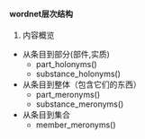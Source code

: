#### wordnet层次结构

1. 内容概览
  * 从条目到部分(部件,实质)
    - part\_holonyms()
    - substance\_holonyms()
  * 从条目到整体（包含它们的东西）
    - part\_meronyms()
    - substance\_meronyms()
  * 从条目到集合
    - member\_meronyms()






```

```
